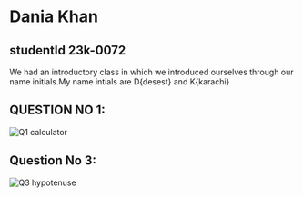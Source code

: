 # Dania Khan
## studentId 23k-0072
 We had an introductory class in which we introduced ourselves through our name initials.My name intials are D{desest} and K{karachi} 
## QUESTION NO 1:
 ![Q1 calculator](https://github.com/daniakhan123/PfFall23/assets/142868029/69e511fb-9061-4206-b04e-df4afaa3fca9)
## Question No 3:
![Q3 hypotenuse](https://github.com/daniakhan123/PfFall23/assets/142868029/098e18c4-4361-4c60-ae77-1823ff3a222c)
